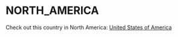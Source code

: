 # NORTH_AMERICA

Check out this country in North America:
[United States of America](./usa/README.md)
